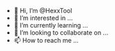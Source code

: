- 👋 Hi, I’m @HexxTool
- 👀 I’m interested in ...
- 🌱 I’m currently learning ...
- 💞️ I’m looking to collaborate on ...
- 📫 How to reach me ...

<!---
HexxTool/HexxTool is a ✨ special ✨ repository because its `README.md` (this file) appears on your GitHub profile.
You can click the Preview link to take a look at your changes.
--->

